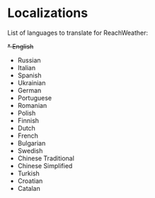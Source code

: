 Localizations
=============

List of languages to translate for ReachWeather: 

~~* English~~
* Russian 
* Italian
* Spanish
* Ukrainian
* German
* Portuguese
* Romanian
* Polish
* Finnish
* Dutch
* French
* Bulgarian
* Swedish
* Chinese Traditional
* Chinese Simplified
* Turkish
* Croatian
* Catalan
